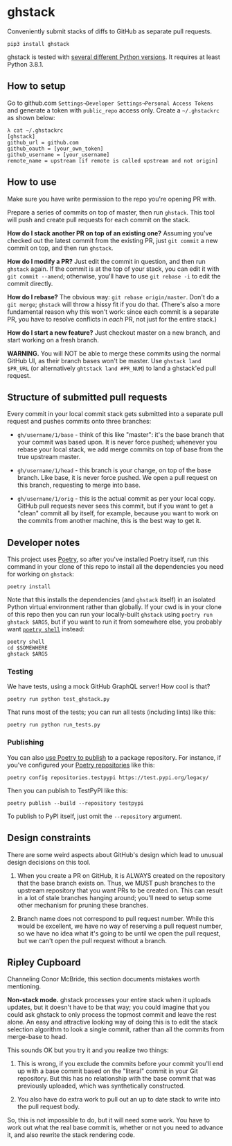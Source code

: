 # ghstack

Conveniently submit stacks of diffs to GitHub as separate pull requests.

```
pip3 install ghstack
```

ghstack is tested with 
[several different Python versions](https://github.com/ezyang/ghstack/blob/master/.github/workflows/test.yml#L13). 
It requires at least Python 3.8.1.

## How to setup

Go to github.com `Settings→Developer Settings→Personal Access Tokens` and
generate a token with `public_repo` access only.
Create a `~/.ghstackrc` as shown below:
```
λ cat ~/.ghstackrc
[ghstack]
github_url = github.com
github_oauth = [your_own_token]
github_username = [your_username]
remote_name = upstream [if remote is called upstream and not origin]
```

## How to use

Make sure you have write permission to the repo you're opening PR with.

Prepare a series of commits on top of master, then run `ghstack`.  This
tool will push and create pull requests for each commit on the stack.

**How do I stack another PR on top of an existing one?** Assuming
you've checked out the latest commit from the existing PR, just
`git commit` a new commit on top, and then run `ghstack`.

**How do I modify a PR?**  Just edit the commit in question, and then
run `ghstack` again.  If the commit is at the top of your stack,
you can edit it with `git commit --amend`; otherwise, you'll have
to use `git rebase -i` to edit the commit directly.

**How do I rebase?**  The obvious way: `git rebase origin/master`.
Don't do a `git merge`; `ghstack` will throw a hissy fit if you
do that.  (There's also a more fundamental reason why this
won't work: since each commit is a separate PR, you have to
resolve conflicts in *each* PR, not just for the entire stack.)

**How do I start a new feature?**  Just checkout master on a new
branch, and start working on a fresh branch.

**WARNING.**  You will NOT be able to merge these commits using the
normal GitHub UI, as their branch bases won't be master.  Use
`ghstack land $PR_URL` (or alternatively `ghtstack land #PR_NUM`) to land
a ghstack'ed pull request.

## Structure of submitted pull requests

Every commit in your local commit stack gets submitted into a separate
pull request and pushes commits onto three branches:

* `gh/username/1/base` - think of this like "master": it's the base
  branch that your commit was based upon.  It is never force pushed;
  whenever you rebase your local stack, we add merge commits on top of
  base from the true upstream master.

* `gh/username/1/head` - this branch is your change, on top of the base
  branch.  Like base, it is never force pushed.  We open a pull request
  on this branch, requesting to merge into base.

* `gh/username/1/orig` - this is the actual commit as per your local
  copy.  GitHub pull requests never sees this commit, but if you want
  to get a "clean" commit all by itself, for example, because you
  want to work on the commits from another machine, this is the best way
  to get it.

## Developer notes

This project uses [Poetry](https://python-poetry.org/docs/#installation), so
after you've installed Poetry itself, run this command in your clone of this
repo to install all the dependencies you need for working on `ghstack`:
```
poetry install
```
Note that this installs the dependencies (and `ghstack` itself) in an isolated
Python virtual environment rather than globally. If your cwd is in your clone of
this repo then you can run your locally-built `ghstack` using `poetry run
ghstack $ARGS`, but if you want to run it from somewhere else, you probably want
[`poetry shell`](https://python-poetry.org/docs/cli/#shell) instead:
```
poetry shell
cd $SOMEWHERE
ghstack $ARGS
```

### Testing

We have tests, using a mock GitHub GraphQL server!  How cool is that?
```
poetry run python test_ghstack.py
```
That runs most of the tests; you can run all tests (including lints) like this:
```
poetry run python run_tests.py
```

### Publishing

You can also [use Poetry to
publish](https://python-poetry.org/docs/cli/#publish) to a package repository.
For instance, if you've configured your [Poetry
repositories](https://python-poetry.org/docs/repositories/) like this:
```
poetry config repositories.testpypi https://test.pypi.org/legacy/
```
Then you can publish to TestPyPI like this:
```
poetry publish --build --repository testpypi
```
To publish to PyPI itself, just omit the `--repository` argument.

## Design constraints

There are some weird aspects about GitHub's design which lead to unusual
design decisions on this tool.

1. When you create a PR on GitHub, it is ALWAYS created on the
   repository that the base branch exists on.  Thus, we MUST
   push branches to the upstream repository that you want
   PRs to be created on.  This can result in a lot of stale
   branches hanging around; you'll need to setup some other
   mechanism for pruning these branches.

2. Branch name does not correspond to pull request number. While this
   would be excellent, we have no way of reserving a pull request
   number, so we have no idea what it's going to be until we open
   the pull request, but we can't open the pull request without a
   branch.

## Ripley Cupboard

Channeling Conor McBride, this section documents mistakes worth
mentioning.

**Non-stack mode.**  ghstack processes your entire stack when it
uploads updates, but it doesn't have to be that way; you could
imagine that you could ask ghstack to only process the topmost
commit and leave the rest alone.  An easy and attractive
looking way of doing this is to edit the stack selection algorithm
to look a single commit, rather than all the commits from
merge-base to head.

This sounds OK but you try it and you realize two things:

1. This is wrong, if you exclude the commits before your commit
   you'll end up with a base commit based on the "literal"
   commit in your Git repository.  But this has no relationship
   with the base commit that was previously uploaded, which
   was synthetically constructed.

2. You also have do extra work to pull out an up to date stack
   to write into the pull request body.

So, this is not impossible to do, but it will need some work.
You have to work out what the real base commit is, whether
or not you need to advance it, and also rewrite the stack rendering
code.

